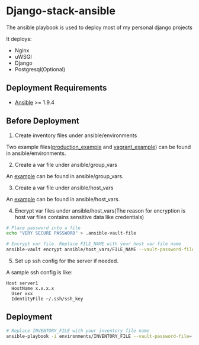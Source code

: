 # Django-stack-ansible

The ansible playbook is used to deploy most of my personal django projects

It deploys:

* Nginx
* uWSGI
* Django
* Postgresql(Optional)

## Deployment Requirements

+ [Ansible](http://www.ansible.com/) >= 1.9.4


## Before Deployment

1. Create inventory files under ansible/environments

Two example files([production_example](ansible/environments/production_example) and [vagrant_example](ansible/environments/vagrant_example)) can be found in ansible/environments.

2. Create a var file under ansible/group_vars

An [example](ansible/group_vars/web.sample) can be found in ansible/group_vars.

3. Create a var file under ansible/host_vars

An [example](ansible/host_vars/host_sample) can be found in ansible/host_vars.

4. Encrypt var files under ansible/host_vars(The reason for encryption is host var files contains sensitive data like credentials)

```bash
# Place password into a file
echo "VERY SECURE PASSWORD" > .ansible-vault-file

# Encrypt var file. Replace FILE_NAME with your host var file name
ansible-vault encrypt ansible/host_vars/FILE_NAME --vault-password-file=.ansible-vault-file
```

5. Set up ssh config for the server if needed.

A sample ssh config is like:

```
Host server1
  HostName x.x.x.x
  User xxx
  IdentityFile ~/.ssh/ssh_key
```

## Deployment

```bash
# Replace INVENTORY_FILE with your inventory file name
ansible-playbook -i environments/INVENTORY_FILE --vault-password-file=.ansible-vault-file site.yml
```
